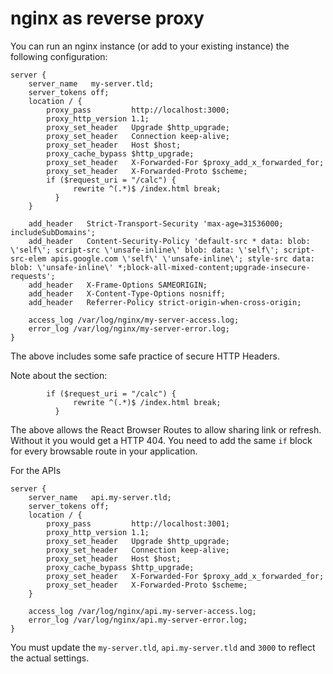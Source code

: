 # nginx as reverse proxy

You can run an nginx instance (or add to your existing instance) the following configuration:
```
server {
    server_name   my-server.tld;
    server_tokens off;
    location / {
        proxy_pass         http://localhost:3000;
        proxy_http_version 1.1;
        proxy_set_header   Upgrade $http_upgrade;
        proxy_set_header   Connection keep-alive;
        proxy_set_header   Host $host;
        proxy_cache_bypass $http_upgrade;
        proxy_set_header   X-Forwarded-For $proxy_add_x_forwarded_for;
        proxy_set_header   X-Forwarded-Proto $scheme;
        if ($request_uri = "/calc") {
		      rewrite ^(.*)$ /index.html break;
	      }
    }

    add_header   Strict-Transport-Security 'max-age=31536000; includeSubDomains';
    add_header   Content-Security-Policy 'default-src * data: blob: \'self\'; script-src \'unsafe-inline\' blob: data: \'self\'; script-src-elem apis.google.com \'self\' \'unsafe-inline\'; style-src data: blob: \'unsafe-inline\' *;block-all-mixed-content;upgrade-insecure-requests';
    add_header   X-Frame-Options SAMEORIGIN;
    add_header   X-Content-Type-Options nosniff;
    add_header   Referrer-Policy strict-origin-when-cross-origin;

    access_log /var/log/nginx/my-server-access.log;
    error_log /var/log/nginx/my-server-error.log;
}
```
The above includes some safe practice of secure HTTP Headers.

Note about the section:
```
        if ($request_uri = "/calc") {
		      rewrite ^(.*)$ /index.html break;
	      }
```
The above allows the React Browser Routes to allow sharing link or refresh. Without it you would get a HTTP 404.
You need to add the same `if` block for every browsable route in your application.

For the APIs
```
server {
    server_name   api.my-server.tld;
    server_tokens off;
    location / {
        proxy_pass         http://localhost:3001;
        proxy_http_version 1.1;
        proxy_set_header   Upgrade $http_upgrade;
        proxy_set_header   Connection keep-alive;
        proxy_set_header   Host $host;
        proxy_cache_bypass $http_upgrade;
        proxy_set_header   X-Forwarded-For $proxy_add_x_forwarded_for;
        proxy_set_header   X-Forwarded-Proto $scheme;
    }

    access_log /var/log/nginx/api.my-server-access.log;
    error_log /var/log/nginx/api.my-server-error.log;
}

```
You must update the `my-server.tld`, `api.my-server.tld` and `3000` to reflect the actual settings.